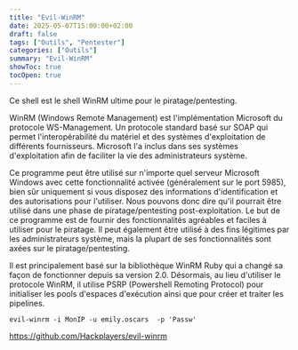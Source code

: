 ```yaml
---
title: "Evil-WinRM"
date: 2025-05-07T15:00:00+02:00
draft: false
tags: ["Outils", "Pentester"]
categories: ["Outils"]
summary: "Evil-WinRM"
showToc: true
tocOpen: true
---
```

Ce shell est le shell WinRM ultime pour le piratage/pentesting.

WinRM (Windows Remote Management) est l'implémentation Microsoft du protocole WS-Management. Un protocole standard basé sur SOAP qui permet l'interopérabilité du matériel et des systèmes d'exploitation de différents fournisseurs. Microsoft l'a inclus dans ses systèmes d'exploitation afin de faciliter la vie des administrateurs système.

Ce programme peut être utilisé sur n'importe quel serveur Microsoft Windows avec cette fonctionnalité activée (généralement sur le port 5985), bien sûr uniquement si vous disposez des informations d'identification et des autorisations pour l'utiliser. Nous pouvons donc dire qu'il pourrait être utilisé dans une phase de piratage/pentesting post-exploitation. Le but de ce programme est de fournir des fonctionnalités agréables et faciles à utiliser pour le piratage. Il peut également être utilisé à des fins légitimes par les administrateurs système, mais la plupart de ses fonctionnalités sont axées sur le piratage/pentesting.

Il est principalement basé sur la bibliothèque WinRM Ruby qui a changé sa façon de fonctionner depuis sa version 2.0. Désormais, au lieu d'utiliser le protocole WinRM, il utilise PSRP (Powershell Remoting Protocol) pour initialiser les pools d'espaces d'exécution ainsi que pour créer et traiter les pipelines.


`evil-winrm -i MonIP -u emily.oscars  -p 'Passw'`


https://github.com/Hackplayers/evil-winrm